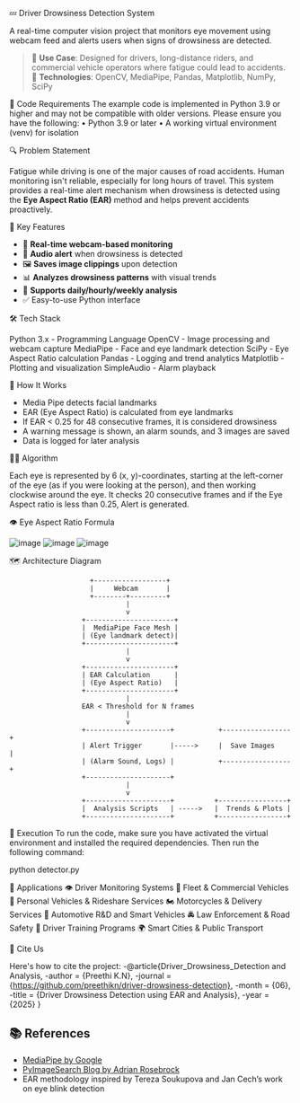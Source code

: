 💤 Driver Drowsiness Detection System

A real-time computer vision project that monitors eye movement using webcam feed and alerts users when signs of drowsiness are detected.

> 🚗 **Use Case**: Designed for drivers, long-distance riders, and commercial vehicle operators where fatigue could lead to accidents.  
> 🧠 **Technologies**: OpenCV, MediaPipe, Pandas, Matplotlib, NumPy, SciPy

🦄 Code Requirements 
The example code is implemented in Python 3.9 or higher and may not be compatible with older versions.
Please ensure you have the following:
•	Python 3.9 or later
•	A working virtual environment (venv) for isolation

 🔍 Problem Statement

Fatigue while driving is one of the major causes of road accidents. Human monitoring isn't reliable, especially for long hours of travel. This system provides a real-time alert mechanism when drowsiness is detected using the **Eye Aspect Ratio (EAR)** method and helps prevent accidents proactively.

 🎯 Key Features

- 🔄 **Real-time webcam-based monitoring**
- 🚨 **Audio alert** when drowsiness is detected
- 🖼️ **Saves image clippings** upon detection
- 📊 **Analyzes drowsiness patterns** with visual trends
- 📅 **Supports daily/hourly/weekly analysis**
- ✅ Easy-to-use Python interface

 🛠️ Tech Stack
 
Python 3.x	 - Programming Language
OpenCV    	 - Image processing and webcam capture
MediaPipe	  - Face and eye landmark detection
SciPy       - Eye Aspect Ratio calculation
Pandas	     - Logging and trend analytics
Matplotlib	 - Plotting and visualization
SimpleAudio - 	Alarm playback


 📌 How It Works

- Media Pipe detects facial landmarks
- EAR (Eye Aspect Ratio) is calculated from eye landmarks
- If EAR < 0.25 for 48 consecutive frames, it is considered drowsiness
- A warning message is shown, an alarm sounds, and 3 images are saved
- Data is logged for later analysis

👨‍🔬 Algorithm 

Each eye is represented by 6 (x, y)-coordinates, starting at the left-corner of the eye (as if you were looking at the person), and then working clockwise around the eye.
It checks 20 consecutive frames and if the Eye Aspect ratio is less than 0.25, Alert is generated.

 👁 Eye Aspect Ratio Formula

 
![image](https://github.com/user-attachments/assets/21b619a9-56e9-47f6-bc3b-f5003fd84880)
![image](https://github.com/user-attachments/assets/fcee91f5-efc8-4d08-b6c8-ec621e74b518)
![image](https://github.com/user-attachments/assets/0cc55a1a-4f92-40e4-8e3e-1a3bd5e05845)

🗺️ Architecture Diagram

                        +------------------+
                        |     Webcam       |
                        +--------+---------+
                                 |
                                 v
                      +----------------------+
                      |  MediaPipe Face Mesh |
                      | (Eye landmark detect)|
                      +----------------------+
                                 |
                                 v
                      +----------------------+
                      | EAR Calculation      |
                      | (Eye Aspect Ratio)   |
                      +----------------------+
                                 |
                      EAR < Threshold for N frames
                                 |
                                 v
                      +---------------------+           +-----------------+
                      | Alert Trigger       |----->     |  Save Images    |
                      | (Alarm Sound, Logs) |           +-----------------+
                      +---------------------+          
                                 |
                                 v
                      +---------------------+          +-----------------+
                      |  Analysis Scripts   | ----->   |  Trends & Plots |
                      +---------------------+          +-----------------+



🐉 Execution
To run the code, make sure you have activated the virtual environment and installed the required dependencies. Then run the following command:

  python detector.py


 💼 Applications
  	👁️ Driver Monitoring Systems
   🚚 Fleet & Commercial Vehicles
   🚗 Personal Vehicles & Rideshare Services
   🏍️ Motorcycles & Delivery Services
   🏁 Automotive R&D and Smart Vehicles
  	🚔 Law Enforcement & Road Safety
 	👥 Driver Training Programs
  	🌍 Smart Cities & Public Transport

 📌 Cite Us

Here's how to cite the project:
-@article{Driver_Drowsiness_Detection and Analysis,
-author = {Preethi K.N},
-journal = {https://github.com/preethikn/driver-drowsiness-detection},
-month = {06},
-title = {Driver Drowsiness Detection using EAR and Analysis},
-year = {2025}
}

## 📚 References

- [MediaPipe by Google](https://google.github.io/mediapipe/)
- [PyImageSearch Blog by Adrian Rosebrock](https://pyimagesearch.com)
- EAR methodology inspired by Tereza Soukupova and Jan Cech’s work on eye blink detection
